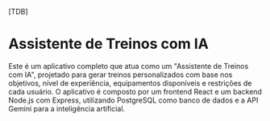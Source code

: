 [TDB]
# Assistente de Treinos com IA

Este é um aplicativo completo que atua como um "Assistente de Treinos com IA", projetado para gerar treinos personalizados com base nos objetivos, nível de experiência, equipamentos disponíveis e restrições de cada usuário. O aplicativo é composto por um frontend React e um backend Node.js com Express, utilizando PostgreSQL como banco de dados e a API Gemini para a inteligência artificial.
